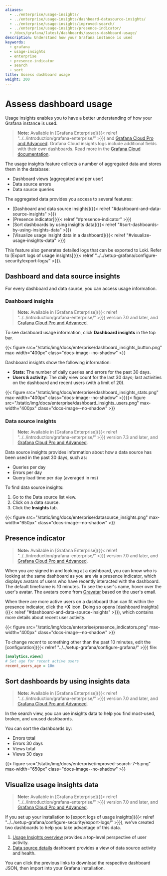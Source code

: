 ```yaml
---
aliases:
  - ../enterprise/usage-insights/
  - ../enterprise/usage-insights/dashboard-datasource-insights/
  - ../enterprise/usage-insights/improved-search/
  - ../enterprise/usage-insights/presence-indicator/
  - /docs/grafana/latest/dashboards/assess-dashboard-usage/
description: Understand how your Grafana instance is used
keywords:
  - grafana
  - usage-insights
  - enterprise
  - presence-indicator
  - search
  - sort
title: Assess dashboard usage
weight: 200
---
```


# Assess dashboard usage

Usage insights enables you to have a better understanding of how your Grafana instance is used.

> **Note:** Available in [Grafana Enterprise]({{< relref "../../introduction/grafana-enterprise/" >}}) and [Grafana Cloud Pro and Advanced](/docs/grafana-cloud/). Grafana Cloud insights logs include additional fields with their own dashboards. Read more in the [Grafana Cloud documentation](/docs/grafana-cloud/usage-insights/).

The usage insights feature collects a number of aggregated data and stores them in the database:

- Dashboard views (aggregated and per user)
- Data source errors
- Data source queries

The aggregated data provides you access to several features:

- [Dashboard and data source insights]({{< relref "#dashboard-and-data-source-insights" >}})
- [Presence indicator]({{< relref "#presence-indicator" >}})
- [Sort dashboards by using insights data]({{< relref "#sort-dashboards-by-using-insights-data" >}})
- [Visualize usage insight data in a dashboard]({{< relref "#visualize-usage-insights-data" >}})

This feature also generates detailed logs that can be exported to Loki. Refer to [Export logs of usage insights]({{< relref "../../setup-grafana/configure-security/export-logs/" >}}).

## Dashboard and data source insights

For every dashboard and data source, you can access usage information.

### Dashboard insights

> **Note:** Available in [Grafana Enterprise]({{< relref "../../introduction/grafana-enterprise/" >}}) version 7.0 and later, and [Grafana Cloud Pro and Advanced](/docs/grafana-cloud/).

To see dashboard usage information, click **Dashboard insights** in the top bar.

{{< figure src="/static/img/docs/enterprise/dashboard_insights_button.png" max-width="400px" class="docs-image--no-shadow" >}}

Dashboard insights show the following information:

- **Stats:** The number of daily queries and errors for the past 30 days.
- **Users & activity:** The daily view count for the last 30 days; last activities on the dashboard and recent users (with a limit of 20).

{{< figure src="/static/img/docs/enterprise/dashboard_insights_stats.png" max-width="400px" class="docs-image--no-shadow" >}}{{< figure src="/static/img/docs/enterprise/dashboard_insights_users.png" max-width="400px" class="docs-image--no-shadow" >}}

### Data source insights

> **Note:** Available in [Grafana Enterprise]({{< relref "../../introduction/grafana-enterprise/" >}}) version 7.3 and later, and [Grafana Cloud Pro and Advanced](/docs/grafana-cloud/).

Data source insights provides information about how a data source has been used in the past 30 days, such as:

- Queries per day
- Errors per day
- Query load time per day (averaged in ms)

To find data source insights:

1. Go to the Data source list view.
1. Click on a data source.
1. Click the **Insights** tab.

{{< figure src="/static/img/docs/enterprise/datasource_insights.png" max-width="650px" class="docs-image--no-shadow" >}}

## Presence indicator

> **Note:** Available in [Grafana Enterprise]({{< relref "../../introduction/grafana-enterprise/" >}}) version 7.0 and later, and [Grafana Cloud Pro and Advanced](/docs/grafana-cloud/).

When you are signed in and looking at a dashboard, you can know who is looking at the same dashboard as you are via a presence indicator, which displays avatars of users who have recently interacted with the dashboard. The default timeframe is 10 minutes. To see the user's name, hover over the user's avatar. The avatars come from [Gravatar](https://gravatar.com) based on the user's email.

When there are more active users on a dashboard than can fit within the presence indicator, click the **+X** icon. Doing so opens [dashboard insights]({{< relref "#dashboard-and-data-source-insights" >}}), which contains more details about recent user activity.

{{< figure src="/static/img/docs/enterprise/presence_indicators.png" max-width="400px" class="docs-image--no-shadow" >}}

To change _recent_ to something other than the past 10 minutes, edit the [configuration]({{< relref "../../setup-grafana/configure-grafana/" >}}) file:

```ini
[analytics.views]
# Set age for recent active users
recent_users_age = 10m
```

## Sort dashboards by using insights data

> **Note:** Available in [Grafana Enterprise]({{< relref "../../introduction/grafana-enterprise/" >}}) version 7.0 and later, and [Grafana Cloud Pro and Advanced](/docs/grafana-cloud/).

In the search view, you can use insights data to help you find most-used, broken, and unused dashbaords.

You can sort the dashboards by:

- Errors total
- Errors 30 days
- Views total
- Views 30 days

{{< figure src="/static/img/docs/enterprise/improved-search-7-5.png" max-width="650px" class="docs-image--no-shadow" >}}

## Visualize usage insights data

> **Note:** Available in [Grafana Enterprise]({{< relref "../../introduction/grafana-enterprise/" >}}) version 7.0 and later, and [Grafana Cloud Pro and Advanced](/docs/grafana-cloud/).

If you set up your installation to [export logs of usage insights]({{< relref "../../setup-grafana/configure-security/export-logs/" >}}), we've created two dashboards to help you take advantage of this data.

1. [Usage Insights overview](/grafana/dashboards/13785) provides a top-level perspective of user activity.
1. [Data source details](/grafana/dashboards/13786) dashboard provides a view of data source activity and health.

You can click the previous links to download the respective dashboard JSON, then import into your Grafana installation.
